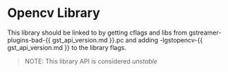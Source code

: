 # Opencv Library

This library should be linked to by getting cflags and libs from
gstreamer-plugins-bad-{{ gst_api_version.md }}.pc and adding
-lgstopencv-{{ gst_api_version.md }} to the library flags.

> NOTE: This library API is considered *unstable*
